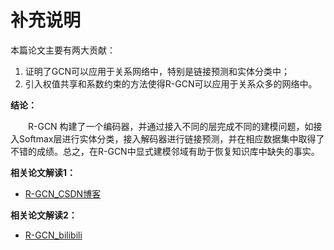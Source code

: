 # 补充说明

本篇论文主要有两大贡献：
1. 证明了GCN可以应用于关系网络中，特别是链接预测和实体分类中；
2. 引入权值共享和系数约束的方法使得R-GCN可以应用于关系众多的网络中。

**结论：**

&emsp;&emsp;R-GCN 构建了一个编码器，并通过接入不同的层完成不同的建模问题，如接入Softmax层进行实体分类，接入解码器进行链接预测，并在相应数据集中取得了不错的成绩。总之，在R-GCN中显式建模邻域有助于恢复知识库中缺失的事实。

**相关论文解读1：**
* [R-GCN_CSDN博客](https://blog.csdn.net/afanti_1/article/details/125922855)

**相关论文解读2：**
* [R-GCN_bilibili](https://www.bilibili.com/video/BV12J411m75G/?spm_id_from=333.337.search-card.all.click&vd_source=36e948dc2acdb36d7055f879d377b529)

